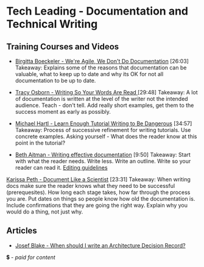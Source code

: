 # Tech Leading - Documentation and Technical Writing

## Training Courses and Videos

- [Birgitta Boeckeler - We're Agile, We Don't Do Documentation](https://www.youtube.com/watch?v=UvI3zlv5oUA) [26:03]
Takeaway: Explains some of the reasons that documentation can be valuable, what to keep up to date and why its OK for not all documentation to be up to date. 

- [Tracy Osborn - Writing So Your Words Are Read ](https://www.youtube.com/watch?v=8LiV759Bje0) [29:48]
Takeaway: A lot of documentation is written at the level of the writer not the intended audience. Teach - don't tell. Add really short examples, get them to the success moment as early as possibly.

- [Michael Hartl - Learn Enough Tutorial Writing to Be Dangerous](https://www.youtube.com/watch?v=TpmoxsYeap0) [34:57] 
Takeaway: Process of successive refinement for writing tutorials. Use concrete examples. Asking yourself - What does the reader know at this point in the tutorial?

- [Beth Aitman - Writing effective documentation](https://www.youtube.com/watch?v=R6zeikbTgVc) [9:50]
Takeaway: Start with what the reader needs. Write less. Write an outline. Write so your reader can read it. [Editing guidelines](https://bethaitman.com/posts/editing/) 

[Karissa Peth - Document Like a Scientist](https://www.youtube.com/watch?v=lgTdkJgBYMI) [23:31]
Takeaway: When writing docs make sure the reader knows what they need to be successful (prerequesites). How long each stage takes, how far through the process you are. Put dates on things so people know how old the documentation is. Include confirmations that they are going the right way. Explain why you would do a thing, not just why.

## Articles

- [Josef Blake - When should I write an Architecture Decision Record?](https://labs.spotify.com/2020/04/14/when-should-i-write-an-architecture-decision-record/)

💲 - *paid for content*